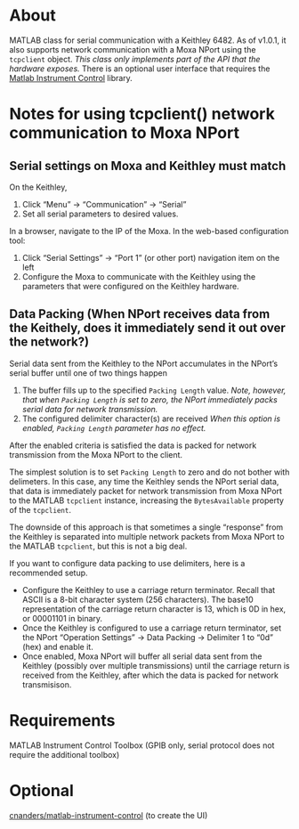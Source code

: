 # About

MATLAB class for serial communication with a Keithley 6482.  As of v1.0.1, it also supports network communication with a Moxa NPort using the `tcpclient` object.  *This class only implements part of the API that the hardware exposes.* There is an optional user interface that requires the [Matlab Instrument Control](https://github.com/cnanders/matlab-instrument-control) library.  

# Notes for using tcpclient() network communication to Moxa NPort

## Serial settings on Moxa and Keithley must match

On the Keithley, 

1. Click “Menu” -> “Communication” -> “Serial”  
2. Set all serial parameters to desired values.  

In a browser, navigate to the IP of the Moxa.  In the web-based configuration tool:

1. Click “Serial Settings” -> “Port 1” (or other port) navigation item on the left
2. Configure the Moxa to communicate with the Keithley using the parameters that were configured on the Keithley hardware.

## Data Packing (When NPort receives data from the Keithely, does it immediately send it out over the network?)

Serial data sent from the Keithley to the NPort accumulates in the NPort’s serial buffer until one of two things happen

1. The buffer fills up to the specified `Packing Length` value.  *Note, however, that when `Packing Length` is set to zero, the NPort immediately packs serial data for network transmission.*
2. The configured delimiter character(s) are received *When this option is enabled, `Packing Length` parameter has no effect.*


After the enabled criteria is satisfied the data is packed for network transmission from the Moxa NPort to the client. 

The simplest solution is to set `Packing Length` to zero and do not bother with delimeters.  In this case, any time the Keithley sends the NPort serial data, that data is immediately packet for network transmission from Moxa NPort to the MATLAB `tcpclient` instance, increasing the `BytesAvailable` property of the `tcpclient`.  

The downside of this approach is that sometimes a single “response” from the Keithley is separated into multiple network packets from Moxa NPort to the MATLAB `tcpclient`, but this is not a big deal.

If you want to configure data packing to use delimiters, here is a recommended setup. 
- Configure the Keithley to use a carriage return terminator. Recall that ASCII is a 8-bit character system (256 characters).  The base10 representation of the carriage return character is 13, which is 0D in hex, or 00001101 in binary.  
- Once the Keithley is configured to use a carriage return terminator, set the NPort “Operation Settings” -> Data Packing -> Delimiter 1 to “0d” (hex) and enable it.  
- Once enabled, Moxa NPort will buffer all serial data sent from the Keithley (possibly over multiple transmissions) until the carriage return is received from the Keithley, after which the data is packed for network transmisison. 

# Requirements

MATLAB Instrument Control Toolbox (GPIB only, serial protocol does not require the additional toolbox)

# Optional

[cnanders/matlab-instrument-control](https://github.com/cnanders/matlab-instrument-control) (to create the UI)